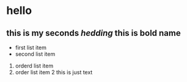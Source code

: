 # hello
## this is my seconds _hedding_ this is bold **name**
- first list item 
- second list item
1. orderd list item
4. order list item 2 
this is just text